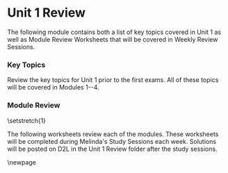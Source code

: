 # Unit 1 Review

The following module contains both a list of key topics covered in Unit 1 as well as Module Review Worksheets that will be covered in Weekly Review Sessions.

### Key Topics

Review the key topics for Unit 1 prior to the first exams.  All of these topics will be covered in Modules 1--4.

### Module Review

\setstretch{1}

The following worksheets review each of the modules.  These worksheets will be completed during Melinda's Study Sessions each week.  Solutions will be posted on D2L in the Unit 1 Review folder after the study sessions.  



\newpage
